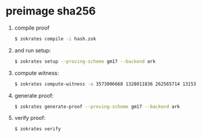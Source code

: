 # preimage sha256

1. compile proof 
    ```sh
    $ zokrates compile -i hash.zok
    ```

2. and run setup:
    ```sh
    $ zokrates setup --proving-scheme gm17 --backend ark
    ```

3. compute witness:
   ```sh
   $ zokrates compute-witness -a 3573006668 1328011836 262565714 1315389030 201875398 2228137404 3732152073 1554944195 0 0 0 0 0 0 0 0 0 0 0 0 0 0 0 5
   ```

4. generate proof:
    ```sh
    $ zokrates generate-proof --proving-scheme gm17 --backend ark
    ```

5. verify proof:
    ```sh
    $ zokrates verify
    ```